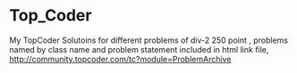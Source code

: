 Top_Coder
=========

My TopCoder Solutoins for different problems of div-2 250 point ,
problems named by class name and problem statement included in html link file, 
http://community.topcoder.com/tc?module=ProblemArchive
